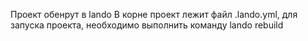 Проект обенрут в lando
В корне проект лежит файл .lando.yml, для запуска проекта, необходимо выполнить команду lando rebuild
